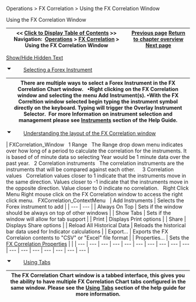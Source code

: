 ﻿


Operations \> FX Correlation \> Using the FX Correlation Window






















Using the FX Correlation Window







| \<\< [Click to Display Table of Contents](using-the-fx-correlation-windo.md) \>\> **Navigation:**     [Operations](operations-1.md) \> [FX Correlation](fx-correlation-1.md) \> Using the FX Correlation Window | [Previous page](fx-correlation-1.md) [Return to chapter overview](fx-correlation-1.md) [Next page](fx-correlation-properties-1.md) |
| --- | --- |




[Show/Hide Hidden Text](javascript:HMToggleExpandAll(!HMAnyToggleOpen()) "Click to open/close expanding sections")









![tog_minus](tog_minus-1.gif)        [Selecting a Forex Instrument](javascript:HMToggle('toggle','SelectingaForexInstrument','SelectingaForexInstrument_ICON'))




| There are multiple ways to select a Forex Instrument in the FX Correlation Chart window.   •Right clicking on the FX Correlation window and selecting the menu Add Instrument(s). •With the FX Correltion window selected begin typing the instrument symbol directly on the keyboard. Typing will trigger the Overlay Instrument Selector.  For more Information on instrument selection and management please see [Instruments](instruments-1.md) section of the Help Guide. |
| --- |



![tog_minus](tog_minus-1.gif)        [Understanding the layout of the FX Correlation window](javascript:HMToggle('toggle','UnderstandingthelayoutoftheFXCorrelationwindow','UnderstandingthelayoutoftheFXCorrelationwindow_ICON'))




| FXCorrelation_Window   1 Range   The Range drop down menu indicates over how long of a period to calculate the correlation for the instruments. It is based of of minute data so selecting Year would be 1 minute data over the past year.   2 Correlation instruments   The correlation instruments are the instruments that will be compared against each other.     3 Correlation values   Correlation values closer to 1 indicate that the instruments move in the same direction. Values closer to \-1 indicate that the instruments move in the opposite direction. Value closer to 0 indicate no correlation.   Right Click Menu Right mouse click on the FX Correlation window to access the right click menu.   FXCorrelation_ContextMenu     | Add Instruments | Selects the Forex instrument to add | | --- | --- | | Always On Top | Sets if the window should be always on top of other windows | | Show Tabs | Sets if the window will allow for tab support | | Print | Displays Print options | | Share | Displays Share options | | Reload All Historical Data | Reloads the historical bar data used for Indicator calculations | | Export... | Exports the FX Correlaion contents to "CSV" or "Excel" file format | | Properties... | Sets the [FX Correlation Properties](fx-correlation-properties-1.md) | |
| --- | --- | --- | --- | --- | --- | --- | --- | --- | --- | --- | --- | --- | --- | --- | --- | --- |



![tog_minus](tog_minus-1.gif)        [Using Tabs](javascript:HMToggle('toggle','UsingTabs','UsingTabs_ICON'))




| The FX Correlation Chart window is a tabbed interface, this gives you the ability to have multiple FX Correlation Chart tabs configured in the same window. Please see the [Using Tabs](using_tabs-1.md) section of the help guide for more information. |
| --- |










